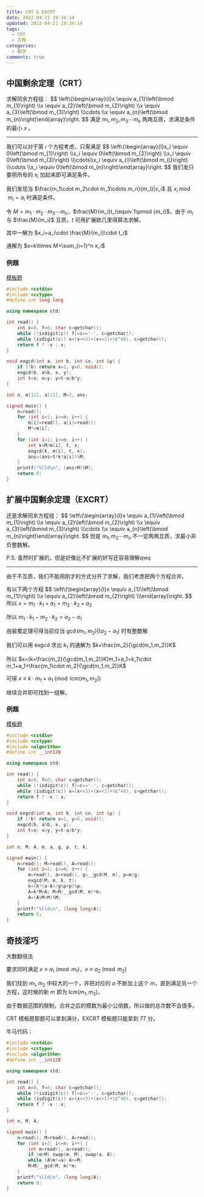 ```yaml
---
title: CRT & EXCRT
date: 2022-04-21 19:34:14
updated: 2022-04-21 19:34:14
tags:
  - CRT
  - 方程
categories:
  - 数学
comments: true
---
```

## 中国剩余定理（CRT）

求解同余方程组：
$$
\\left\\{\\begin{array}{l}x \\equiv a_{1}\\left(\\bmod m_{1}\\right) \\\\x \\equiv a_{2}\\left(\\bmod m_{2}\\right) \\\\x \\equiv a_{3}\\left(\\bmod m_{3}\\right) \\\\\\cdots \\\\x \\equiv a_{n}\\left(\\bmod m_{n}\\right)\\end{array}\\right.
$$
满足 $m_1,m_2,m_3\cdots m_k$ 两两互质，求满足条件的最小 $x$ 。

---

我们可以对于第 $i$ 个方程考虑，只需满足
$$
\\left\\{\\begin{array}{l}x_i \\equiv 0\\left(\\bmod m_{1}\\right) \\\\x_i \\equiv 0\\left(\\bmod m_{2}\\right) \\\\x_i \\equiv 0\\left(\\bmod m_{3}\\right) \\\\\\cdots\\\\x_i \\equiv a_{i}\\left(\\bmod m_{i}\\right) \\\\\\cdots \\\\x_i \\equiv 0\\left(\\bmod m_{n}\\right)\\end{array}\\right.
$$
我们发只要把所有的 $x_i$ 加起来即可满足条件。

我们发现当 $\frac{m_1\cdot m_2\cdot m_3\cdots m_n}{m_i}|x_i$ 且 $x_i\bmod m_i=a_i$ 时满足条件。

令 $M=m_1\cdot m_2\cdot m_3\cdots m_n$，$\frac{M}{m_i}t_i\equiv 1\pmod {m_i}$，由于 $m_i$ 与 $\frac{M}{m_i}$ 互质，$t$ 可用扩展欧几里得算法求解。

其中一解为 $x_i=a_i\cdot \frac{M}{m_i}\cdot t_i$

通解为 $x=k\times M+\sum_{i=1}^n x_i$

### 例题

[模板题](https://www.luogu.com.cn/problem/P1495)

```cpp
#include <cstdio>
#include <cctype>
#define int long long

using namespace std;

int read() {
	int x=0, f=0; char c=getchar();
	while (!isdigit(c)) f|=c=='-', c=getchar();
	while (isdigit(c)) x=(x<<3)+(x<<1)+(c^48), c=getchar();
	return f ? -x : x;
}

void exgcd(int a, int b, int &x, int &y) {
	if (!b) return x=1, y=0, void();
	exgcd(b, a%b, x, y);
	int t=x; x=y; y=t-a/b*y;
}

int n, m[11], a[11], M=1, ans;

signed main() {
	n=read();
	for (int i=1; i<=n; i++) {
		m[i]=read(), a[i]=read();
		M*=m[i];
	}
	for (int i=1; i<=n; i++) {
		int k=M/m[i], t, x;
		exgcd(k, m[i], t, x);
		ans=(ans+t*k*a[i])%M;
	}
	printf("%lld\n", (ans+M)%M);
	return 0;
}
```

## 扩展中国剩余定理（EXCRT）

还是求解同余方程组：
$$
\\left\\{\\begin{array}{l}x \\equiv a_{1}\\left(\\bmod m_{1}\\right) \\\\x \\equiv a_{2}\\left(\\bmod m_{2}\\right) \\\\x \\equiv a_{3}\\left(\\bmod m_{3}\\right) \\\\\\cdots \\\\x \\equiv a_{n}\\left(\\bmod m_{n}\\right)\\end{array}\\right.
$$
但是 $m_1,m_2\cdots m_n$ 不一定两两互质，求最小非负整数解。

P.S. 虽然时扩展的，但是好像比不扩展的好写还容易理解qwq

---

由于不互质，我们不能用刚才的方式分开了求解，我们考虑把两个方程合并。

有以下两个方程
$$
\\left\\{\\begin{array}{l}x \\equiv a_{1}\\left(\\bmod m_{1}\\right) \\\\x \\equiv a_{2}\\left(\\bmod m_{2}\\right) \\\\\\end{array}\\right.
$$
所以 $x=m_1\cdot k_1+a_1=m_2\cdot k_2+a_2$

所以 $m_1\cdot k_1-m_2\cdot k_2=a_2-a_1$

由裴蜀定理可得当前仅当 $\gcd(m_1,m_2)|(a_2-a_1)$ 时有整数解

我们可以用 exgcd 求出 $k_1$ 的通解为 $k+\frac{m_2}{\gcd(m_1,m_2)}K$

所以 $x=(k+\frac{m_2}{\gcd(m_1,m_2)}K)m_1+a_1=k_1\cdot m_1+a_1+\frac{m_1\cdot m_2}{\gcd(m_1,m_2)}K$

可得 $x\equiv k\cdot m_1+a_1\pmod {\text{lcm}(m_1,m_2)}$

继续合并即可找到一组解。

### 例题

[模板题](https://www.luogu.com.cn/problem/P4777)

```cpp
#include <cstdio>
#include <cctype>
#include <algorithm>
#define int __int128

using namespace std;

int read() {
	int x=0, f=0; char c=getchar();
	while (!isdigit(c)) f|=c=='-', c=getchar();
	while (isdigit(c)) x=(x<<3)+(x<<1)+(c^48), c=getchar();
	return f ? -x : x;
}

void exgcd(int a, int b, int &x, int &y) {
	if (!b) return x=1, y=0, void();
	exgcd(b, a%b, x, y);
	int t=x; x=y; y=t-a/b*y;
}

int n, M, A, m, a, g, p, t, k;

signed main() {
	n=read(); M=read(), A=read();
	for (int i=2; i<=n; i++) {
		m=read(), a=read(), g=__gcd(M, m), p=m/g;
		exgcd(M, m, k, t);
		k=(k*(a-A)/g%p+p)%p;
		A=k*M+A; M=M/__gcd(M, m)*m;
		A=(A%M+M)%M;
	}
	printf("%lld\n", (long long)A);
	return 0;
}
```

## 奇技淫巧

大数翻倍法

要求同时满足 $x\equiv a_1\pmod {m_1}$，$x\equiv a_2\pmod {m_2}$

我们找到 $m_1,m_2$ 中较大的一个，并把对应的 $a$ 不断加上这个 $m$，直到满足另一个方程，这时候的新 $m$ 即为 $\text{lcm}(m_1,m_2)$。

由于数据范围的限制，合并之后的模数为最小公倍数，所以做的总次数不会很多。

CRT 模板题那题可以拿到满分，EXCRT 模板题只能拿到 $77$ 分。

牛马代码：

```cpp
#include <cstdio>
#include <cctype>
#include <algorithm>
#define int __int128

using namespace std;

int read() {
	int x=0, f=0; char c=getchar();
	while (!isdigit(c)) f|=c=='-', c=getchar();
	while (isdigit(c)) x=(x<<3)+(x<<1)+(c^48), c=getchar();
	return f ? -x : x;
}

int n, M, A;

signed main() {
	n=read(), M=read(), A=read();
	for (int i=2; i<=n; i++) {
		int m=read(), a=read();
		if (m>M) swap(m, M), swap(a, A);
		while (A%m!=a) A+=M;
		M=M/__gcd(M, m)*m;
	}
	printf("%lld\n", (long long)A);
	return 0;
}
```